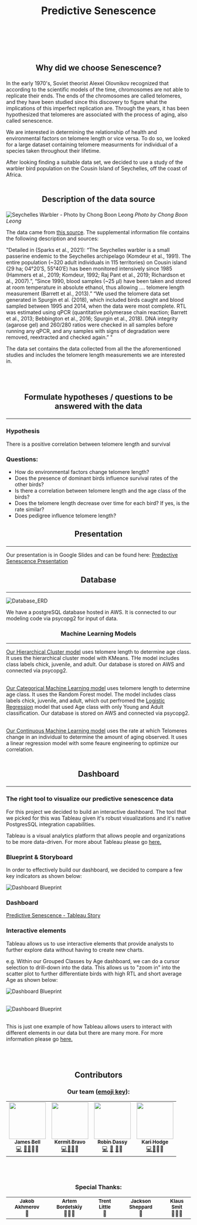 # **<p align="center">Predictive Senescence</p>** <br/><br/>

## **<p align="center">Why did we choose Senescence?</p>**

In the early 1970's, Soviet theorist Alexei Olovnikov recognized that according to the scientific models of the time, chromosomes are not able to replicate their ends. The ends of the chromosomes are called telomeres, and they have been studied since this discovery to figure what the implications of this imperfect replication are. Through the years, it has been hypothesized that telomeres are associated with the process of aging, also called senescence.

We are interested in determining the relationship of health and environmental factors on telomere length or vice versa. To do so, we looked for a large dataset containing telomere measurments for individual of a species taken throughout their lifetime.

After looking finding a suitable data set, we decided to use a study of the warbler bird population on the Cousin Island of Seychelles, off the coast of Africa.
  <br/><br/>

## **<p align="center">Description of the data source</p>**

![Seychelles Warbler - Photo by Chong Boon Leong](https://user-images.githubusercontent.com/76575162/133174385-668707e5-8097-49fb-8998-21ec680a55eb.jpg)
<em>Photo by Chong Boon Leong</em>

The data came from [this source](https://data.world/datagov-uk/e102ccd7-cd2a-4e73-8fe2-ec3f5f415ae5). The supplemental information file contains the following description and sources:

"Detailed in (Sparks et al., 2021): “The Seychelles warbler is a small passerine endemic to the Seychelles archipelago (Komdeur et al., 1991). The entire population (~320 adult individuals in 115 territories) on Cousin island (29 ha; 04°20′S, 55°40′E) has been monitored intensively since 1985 (Hammers et al., 2019; Komdeur, 1992; Raj Pant et al., 2019; Richardson et al., 2007).”, “Since 1990, blood samples (~25 μl) have been taken and stored at room temperature in absolute ethanol, thus allowing …. telomere length measurement (Barrett et al., 2013).” “We used the telomere data set generated in Spurgin et al. (2018), which included birds caught and blood sampled between 1995 and 2014, when the data were most complete. RTL was estimated using qPCR (quantitative polymerase chain reaction; Barrett et al., 2013; Bebbington et al., 2016; Spurgin et al., 2018). DNA integrity (agarose gel) and 260/280 ratios were checked in all samples before running any qPCR, and any samples with signs of degradation were removed, reextracted and checked again.” "

The data set contains the data collected from all the the aforementioned studies and includes the telomere length measurements we are interested in.

<br/><br/>

## **<p align="center">Formulate hypotheses / questions to be answered with the data</p>**
---

### Hypothesis

There is a positive correlation between telomere length and survival

### Questions:

- How do environmental factors change telomere length?
- Does the presence of dominant birds influence survival rates of the other birds?
- Is there a correlation between telomere length and the age class of the birds?
- Does the telomere length decrease over time for each bird? If yes, is the rate similar?
- Does pedigree influence telomere length?

## **<p align="center">Presentation</p>**
---
Our presentation is in Google Slides and can be found here: [Predective Senescence Presentation](https://docs.google.com/presentation/d/1L9v7cA1KCoQ5ybVa5znx3wh-Nd-GpyE_nK2fvRqJfrA/edit?usp=sharing)

## **<p align="center">Database</p>**
---
![Database_ERD](https://github.com/MuzX9p088KKe/Predictive_Senescence/blob/main/Resources/Data/Formatting/Schema_ERD.png?raw=true)

We have a postgreSQL database hosted in AWS. It is connected to our modeling code via psycopg2 for input of data.

### **<p align="center">Machine Learning Models</p>**
---

[Our Hierarchical Cluster model](https://github.com/MuzX9p088KKe/Predictive_Senescence/blob/main/Resources/Notebook/HierarchicalClusteronly.ipynb) uses telomere length to determine age class. It uses the hierarchical cluster model with KMeans. THe model includes class labels chick, juvenile, and adult. Our database is stored on AWS and connected via psycopg2.
<br/><br/>

[Our Categorical Machine Learning model](https://github.com/MuzX9p088KKe/Predictive_Senescence/blob/main/Resources/Notebook/RandomForest.ipynb) uses telomere length to determine age class. It uses the Random Forest model. The model includes class labels chick, juvenile, and adult, which out perfromed the [Logistic Regression](https://github.com/MuzX9p088KKe/Predictive_Senescence/blob/main/Resources/Notebook/newLogisticRegression.ipynb) model that used Age class with only Young and Adult classification. Our database is stored on AWS and connected via psycopg2.
<br/><br/>

[Our Continuous Machine Learning model](https://github.com/MuzX9p088KKe/Predictive_Senescence/blob/main/Resources/Notebook/teloRateOfChange.ipynb) uses the rate at which Telomeres change in an individual to determine the amount of aging observed. It uses a linear regression model with some feaure engineering to optimize our correlation.
<br/><br/>

## **<p align="center">Dashboard</p>**
---
### The right tool to visualize our predictive senescence data

For this project we decided to build an interactive dashboard. The tool that we picked for this was Tableau given it's robust visualizations and it's native PostgresSQL integration capabilities.

Tableau is a visual analytics platform that allows people and organizations to be more data-driven. For more about Tableau please go [here.](https://www.tableau.com/why-tableau/what-is-tableau)

### Blueprint & Storyboard

In order to effectively build our dashboard, we decided to compare a few key indicators as shown below:

![Dashboard Blueprint](/Resources/Images/Dashboard_Blueprint.png)

### Dashboard

[Predictive Senescence - Tableau Story](https://public.tableau.com/views/Predictive_Senescence/PredictiveSenescence?:language=en-US&publish=yes&:display_count=n&:origin=viz_share_link)

### Interactive elements

Tableau allows us to use interactive elements that provide analysts to further explore data without having to create new charts.

e.g. Within our Grouped Classes by Age dashboard, we can do a cursor selection to drill-down into the data. This allows us to "zoom in" into the scatter plot to further differentiate birds with high RTL and short average Age as shown below:

![Dashboard Blueprint](/Resources/Images/Interactive_Element1.png)
<br/><br/>

![Dashboard Blueprint](/Resources/Images/Interactive_Element2.png)
<br/><br/>

This is just one example of how Tableau allows users to interact with different elements in our data but there are many more. For more information please go [here.](https://help.tableau.com/current/pro/desktop/en-us/actions_dashboards.htm)

<br/><br/>

## **<p align="center">Contributors</p>**

### <p align="center">Our team ([emoji key](https://allcontributors.org/docs/en/emoji-key)):</p>

<table align= "center">
  <tr>
    <td align="center"><a href="https://github.com/Jamesrx33"><img src="https://avatars.githubusercontent.com/u/68870179?v=4?s=100" width="100px;" alt=""/><br /><sub><b>James Bell</b></sub></a><br /><a href="https://github.com/MuzX9p088KKe/Predictive_Senescence/commits?author=Jamesrx33" title="Code">💻</a> <a href="https://github.com/MuzX9p088KKe/Predictive_Senescence/pulls?q=is%3Apr+reviewed-by%3AJamesrx33" title="Reviewed Pull Requests">👀<a href="#ideas-Jamesrx33" title="Ideas, Planning, & Feedback">🤔</a><span title="Data">🔣</span><span title="Research">🔬</span></td>
    <td align="center"><a href="https://github.com/kermitbravo"><img src="https://avatars.githubusercontent.com/u/24511616?v=4?s=100" width="100px;" alt=""/><br /><sub><b>Kermit Bravo</b></sub></a><br /><a href="https://github.com/MuzX9p088KKe/Predictive_Senescence/commits?author=kermitbravo" title="Code">💻</a><a href="#design-kermitbravo" title="Design">🎨</a><a href="#ideas-kermitbravo" title="Ideas, Planning, & Feedback">🤔</a><span title="Research">🔬</span></td>
    <td align="center"><a href="https://github.com/MuzX9p088KKe"><img src="https://avatars.githubusercontent.com/u/76575162?v=4?s=100" width="100px;" alt=""/><br /><sub><b>Robin Dassy</b></sub></a><br /><a href="https://github.com/MuzX9p088KKe/Predictive_Senescence/commits?author=MuzX9p088KKe" title="Code">💻</a> <a href="https://github.com/MuzX9p088KKe/Predictive_Senescence/pulls?q=is%3Apr+reviewed-by%3AMuzX9p088KKe" title="Reviewed Pull Requests">👀</a> <a href="#ideas-MuzX9p088KKe" title="Ideas, Planning, & Feedback">🤔</a><span title="Research">🔬</span></td>
    <td align="center"><a href="https://github.com/Khodge15"><img src="https://avatars.githubusercontent.com/u/82460401?v=4?s=100" width="100px;" alt=""/><br /><sub><b>Kari Hodge</b></sub></a><br /><a href="https://github.com/MuzX9p088KKe/Predictive_Senescence/commits?author=Khodge15" title="Code">💻</a><a href="#ideas-Khodge15" title="Ideas, Planning, & Feedback">🤔</a><span title="Data">🔣</span><span title="Research">🔬</span></td>
  
  </tr>
 </table>
 <br/><br/>
  
  ### <p align="center">Special Thanks:</p>
  
  <table align= "center">
    <tr>
      <td align="center"><sub><b>Jakob Akhmerov</b></sub><br /><span title="Ideas, Planning, & Feedback">🤔</span></td>
      <td align="center"><sub><b>Artem Bordetskiy</b></sub><br /><span title="Mentoring">🧑‍🏫</a><Span title="Ideas, Planning, & Feedback">🤔</span></td>
      <td align="center"><sub><b>Trent Little</b></sub><br /><span title="Ideas, Planning, & Feedback">🤔</span></td>
      <td align="center"><sub><b>Jackson Sheppard</b></sub><br /><span title="Ideas, Planning, & Feedback">🤔</span></td>
      <td align="center"><sub><b>Klaus Smit</b></sub><br /><span title="Mentoring">🧑‍🏫</span><span title="Ideas, Planning, & Feedback">🤔</span></td>
    </tr>
  </table>
 
